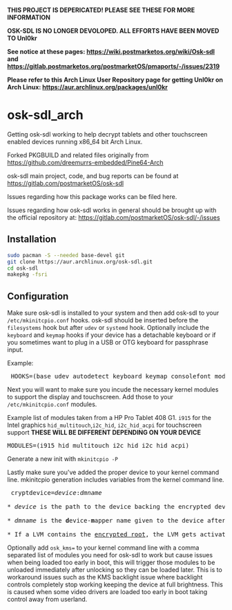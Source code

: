 **THIS PROJECT IS DEPERICATED! PLEASE SEE THESE FOR MORE INFORMATION**

**OSK-SDL IS NO LONGER DEVOLOPED. ALL EFFORTS HAVE BEEN MOVED TO Unl0kr**

**See notice at these pages: https://wiki.postmarketos.org/wiki/Osk-sdl and https://gitlab.postmarketos.org/postmarketOS/pmaports/-/issues/2319**

**Please refer to this Arch Linux User Repository page for getting Unl0kr on Arch Linux: https://aur.archlinux.org/packages/unl0kr**

# osk-sdl_arch
Getting osk-sdl working to help decrypt tablets and other touchscreen enabled devices running x86_64 bit Arch Linux.

Forked PKGBUILD and related files originally from https://github.com/dreemurrs-embedded/Pine64-Arch

osk-sdl main project, code, and bug reports can be found at https://gitlab.com/postmarketOS/osk-sdl

Issues regarding how this package works can be filed here. 

Issues regarding how osk-sdl works in general should be brought up with the official repository at: https://gitlab.com/postmarketOS/osk-sdl/-/issues

## Installation

```sh
sudo pacman -S --needed base-devel git
git clone https://aur.archlinux.org/osk-sdl.git
cd osk-sdl
makepkg -fsri
```

## Configuration

Make sure osk-sdl is installed to your system and then add osk-sdl to your ```/etc/mkinitcpio.conf``` hooks.
osk-sdl should be inserted before the ```filesystems``` hook but after ```udev``` or ```systemd``` hook.
Optionally include the ```keyboard``` and ```keymap``` hooks if your device has a detachable keyboard or if you sometimes want to plug in a USB or OTG keyboard for passphrase input.

Example:
<pre>
 HOOKS=(base udev autodetect keyboard keymap consolefont modconf block lvm2 <b>osk-sdl</b> filesystems fsck)
</pre>

Next you will want to make sure you incude the necessary kernel modules to support the display and touchscreen. 
Add those to your ```/etc/mkinitcpio.conf``` modules.

Example list of modules taken from a HP Pro Tablet 408 G1.
```i915``` for the Intel graphics
```hid_multitouch```,```i2c_hid```, ```i2c_hid_acpi``` for touchscreen support
**THESE WILL BE DIFFERENT DEPENDING ON YOUR DEVICE**
<pre>
MODULES=(i915 hid_multitouch i2c_hid i2c_hid_acpi)
</pre>

Generate a new init with ```mkinitcpio -P```


Lastly make sure you've added the proper device to your kernel command line. mkinitcpio generation includes variables from the kernel command line.
<pre>
 cryptdevice=<i>device</i>:<i>dmname</i>

* <i>device</i> is the path to the device backing the encrypted device. Usage of <a href="https://wiki.archlinux.org/title/Persistent_block_device_naming">persistent block device naming</a> is strongly recommended.

* <i>dmname</i> is the <b>d</b>evice-<b>m</b>apper name given to the device after decryption, which will be available as "/dev/mapper/<i>dmname</i>"

* If a LVM contains the <a href="https://wiki.archlinux.org/title/Dm-crypt/Encrypting_an_entire_system#LUKS_on_LVM">encrypted root</a>, the LVM gets activated first and the volume group containing the logical volume of the encrypted root serves as <i>device</i>. It is then followed by the respective volume group to be mapped to root. The parameter follows the form of "cryptdevice=<i>/dev/vgname/lvname</i>:<i>dmname</i>".
</pre>


Optionally add ```osk_kms=``` to your kernel command line with a comma separated list of modules you need for osk-sdl to work but cause issues when being loaded too early in boot, this will trigger those modules to be unloaded immediately after unlocking so they can be loaded later. 
This is to workaround issues such as the KMS backlight issue where backlight controls completely stop working keeping the device at full brightness. This is caused when some video drivers are loaded too early in boot taking control away from userland. 

